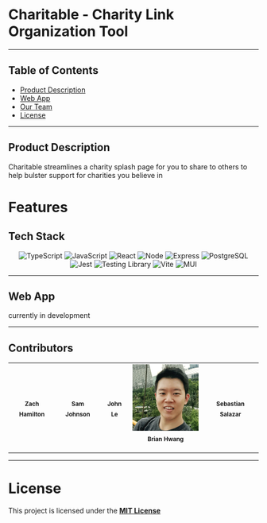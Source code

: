 # Charitable - Charity Link Organization Tool

---

## Table of Contents

- [Product Description](#product-description)
- [Web App](#Web-App)
- [Our Team](#Contributors)
- [License](#license)

---

## Product Description

Charitable streamlines a charity splash page for you to share to others to help bulster support for charities you believe in

# Features

## Tech Stack

<div align='center'>

![TypeScript](https://img.shields.io/badge/TypeScript-007ACC?style=for-the-badge&logo=typescript&logoColor=white)
![JavaScript](https://img.shields.io/badge/javascript-%23323330.svg?style=for-the-badge&logo=javascript&logoColor=%23F7DF1E)
![React](https://img.shields.io/badge/react-%2320232a.svg?style=for-the-badge&logo=react&logoColor=%2361DAFB)
![Node](https://img.shields.io/badge/-node-339933?style=for-the-badge&logo=node.js&logoColor=white)
![Express](https://img.shields.io/badge/express-%23404d59.svg?style=for-the-badge&logo=express&logoColor=%2361DAFB)
![PostgreSQL](https://img.shields.io/badge/PostgreSQL-4EA94B?style=for-the-badge&logo=postgres&logoColor=white)
![Jest](https://img.shields.io/badge/Jest-323330?style=for-the-badge&logo=Jest&logoColor=white)
![Testing Library](https://img.shields.io/badge/testing%20library-323330?style=for-the-badge&logo=testing-library&logoColor=red)
![Vite](https://img.shields.io/badge/vite-%23646CFF.svg?style=for-the-badge&logo=vite&logoColor=white)
![MUI](https://img.shields.io/badge/MUI-%230081CB.svg?style=for-the-badge&logo=mui&logoColor=white)

</div>

---

## Web App

currently in development

---

## Contributors

<div align='center'>

<table align="center">
  <tr>
 <td align="center">
   <img src="https://user-images.githubusercontent.com/135868272/270130987-053246c1-1360-4bb0-a548-5387298b5ef6.png" width="140px;" alt=""/>
      <br />
      <sub><b>Zach Hamilton</b></sub>
      <br />
      <a href="https://github.com/ZachMHamilton"><img src="https://img.shields.io/badge/github-%23121011.svg?style=for-the-badge&logo=github&logoColor=white" alt=""/></a>
      <a href="https://www.linkedin.com/in/zach-m-hamilton/"><img src="https://img.shields.io/badge/LinkedIn-%230077B5.svg?logo=linkedin&logoColor=white"  alt=""/></a>
      <br />
    </td>
 <td align="center">
      <img src="https://media.licdn.com/dms/image/D4E03AQEnHhBIgWgE-w/profile-displayphoto-shrink_200_200/0/1695831173465?e=1701302400&v=beta&t=ftTIheSq1xHOdx-89QXwlEq0r-Lzz6PlZUlkYhmDpmo" width="140px;" alt=""/>
      <br />
      <sub><b>Sam Johnson</b></sub>
      <br />
      <a href="https://github.com/SFJohnson24"><img src="https://img.shields.io/badge/github-%23121011.svg?style=for-the-badge&logo=github&logoColor=white" alt=""/></a>
      <a href="https://www.linkedin.com/in/samuel-johnson-dpt/"><img src="https://img.shields.io/badge/LinkedIn-%230077B5.svg?logo=linkedin&logoColor=white" alt=""/></a>
      <br />
    </td>
    <td align="center">
      <img src="https://media.licdn.com/dms/image/D5603AQHRd3GED-oaIA/profile-displayphoto-shrink_800_800/0/1695399705004?e=1701907200&v=beta&t=A7ORLRvbIt141aS4meabdG1tkio9kdKERZhg2WZuq5w"sw width="140px;" alt=""/>
      <br />
      <sub><b>John Le</b></sub>
      <br />
      <a href="https://github.com/johnvle"><img src="https://img.shields.io/badge/github-%23121011.svg?style=for-the-badge&logo=github&logoColor=white" alt=""/></a>
      <a href="https://www.linkedin.com/in/johnvl1/"><img src="https://img.shields.io/badge/LinkedIn-%230077B5.svg?logo=linkedin&logoColor=white" alt=""/></a>
      <br />
    </td>
 <td align="center">
      <img src="https://github.com/oslabs-beta/LogYard/raw/main/public/BrianHeadshot.jpeg" width="140px;" alt=""/>
      <br />
      <sub><b>Brian Hwang</b></sub>
      <br />
      <a href="https://github.com/bri-engineer"><img src="https://img.shields.io/badge/github-%23121011.svg?style=for-the-badge&logo=github&logoColor=white" alt=""/></a>
      <a href="https://www.linkedin.com/in/brianh"><img src="https://img.shields.io/badge/LinkedIn-%230077B5.svg?logo=linkedin&logoColor=white" alt=""/></a>
      <br />
    </td>
    <td align="center">
      <img src="https://avatars.githubusercontent.com/u/135702134?v=4" width="140px;" alt=""/>
      <br />
      <sub><b>Sebastian Salazar</b></sub>
      <br />
      <a href="https://github.com/razalas340"><img src="https://img.shields.io/badge/github-%23121011.svg?style=for-the-badge&logo=github&logoColor=white" alt=""/></a>
      <a href="https://www.linkedin.com/in/sebastian-salazar340/"><img src="https://img.shields.io/badge/LinkedIn-%230077B5.svg?logo=linkedin&logoColor=white" alt=""/></a>
      <br />
    </td>
</table>
</div>

---

# License

This project is licensed under the [**MIT License**](https://choosealicense.com/licenses/mit/)
